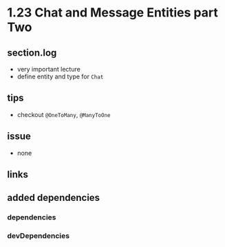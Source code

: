 # 1.23 Chat and Message Entities part Two

## section.log

- very important lecture
- define entity and type for `Chat`

## tips

- checkout `@OneToMany`, `@ManyToOne`

## issue

- none

## links

## added dependencies

### dependencies

### devDependencies
